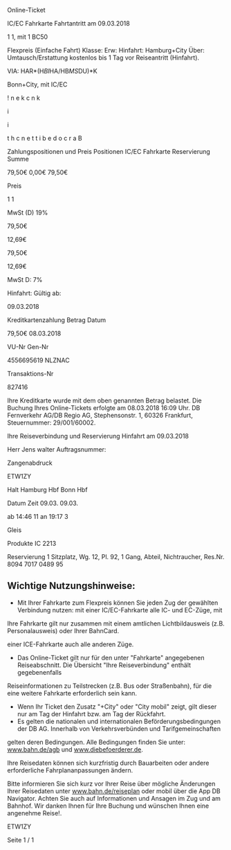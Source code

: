 Online-Ticket

IC/EC Fahrkarte
Fahrtantritt am 09.03.2018

1
1, mit 1 BC50

Flexpreis (Einfache Fahrt)
Klasse:
Erw:
Hinfahrt: Hamburg+City
Über:
Umtausch/Erstattung kostenlos bis 1 Tag vor Reiseantritt (Hinfahrt).

VIA: HAR*(H*BI*HA/HB*MS*DU)*K

 Bonn+City, mit IC/EC

!
n
e
k
c
n
k

i

i

t
h
c
n
e
t
t
i
b
e
d
o
c
r
a
B

Zahlungspositionen und Preis
Positionen
IC/EC Fahrkarte
Reservierung
Summe

79,50€
0,00€
79,50€

Preis

1
1

MwSt (D) 19%

79,50€

12,69€

79,50€

12,69€

MwSt D: 7%

Hinfahrt:
Gültig ab:

09.03.2018

Kreditkartenzahlung
Betrag
Datum

79,50€
08.03.2018

VU-Nr
Gen-Nr

4556695619
NLZNAC

Transaktions-Nr

827416

Ihre Kreditkarte wurde mit dem oben genannten Betrag belastet. Die Buchung Ihres
Online-Tickets erfolgte am 08.03.2018 16:09 Uhr. DB Fernverkehr AG/DB Regio AG,
Stephensonstr. 1, 60326 Frankfurt, Steuernummer: 29/001/60002.

Ihre Reiseverbindung und Reservierung Hinfahrt am 09.03.2018

Herr  Jens walter
Auftragsnummer:

Zangenabdruck

ETW1ZY

Halt
Hamburg Hbf
Bonn Hbf

Datum Zeit
09.03.
09.03.

ab 14:46 11
an 19:17 3

Gleis

Produkte
IC 2213

Reservierung
1 Sitzplatz, Wg. 12, Pl. 92, 1 Gang, Abteil,
Nichtraucher, Res.Nr. 8094 7017 0489 95

Wichtige Nutzungshinweise:
-
- Mit Ihrer Fahrkarte zum Flexpreis können Sie jeden Zug der gewählten Verbindung nutzen: mit einer IC/EC-Fahrkarte alle IC- und EC-Züge, mit

Ihre Fahrkarte gilt nur zusammen mit einem amtlichen Lichtbildausweis (z.B. Personalausweis) oder Ihrer BahnCard.

einer ICE-Fahrkarte auch alle anderen Züge.

- Das Online-Ticket gilt nur für den unter "Fahrkarte" angegebenen Reiseabschnitt. Die Übersicht "Ihre Reiseverbindung" enthält gegebenenfalls

Reiseinformationen zu Teilstrecken (z.B. Bus oder Straßenbahn), für die eine weitere Fahrkarte erforderlich sein kann.
- Wenn Ihr Ticket den Zusatz "+City" oder "City mobil" zeigt, gilt dieser nur am Tag der Hinfahrt bzw. am Tag der Rückfahrt.
- Es gelten die nationalen und internationalen Beförderungsbedingungen der DB AG. Innerhalb von Verkehrsverbünden und Tarifgemeinschaften

gelten deren Bedingungen. Alle Bedingungen finden Sie unter: www.bahn.de/agb und www.diebefoerderer.de.

Ihre Reisedaten können sich kurzfristig durch Bauarbeiten oder andere erforderliche Fahrplananpassungen ändern.

Bitte informieren Sie sich kurz vor Ihrer Reise über mögliche Änderungen Ihrer Reisedaten unter www.bahn.de/reiseplan oder mobil über die
App DB Navigator. Achten Sie auch auf Informationen und Ansagen im Zug und am Bahnhof. Wir danken Ihnen für Ihre Buchung und wünschen
Ihnen eine angenehme Reise!.

ETW1ZY

Seite 1 / 1

